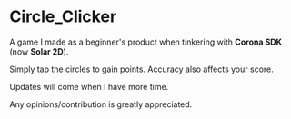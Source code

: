 # Circle_Clicker
A game I made as a beginner's product when tinkering with **Corona SDK** (now **Solar 2D**).

Simply tap the circles to gain points. Accuracy also affects your score. 

Updates will come when I have more time.

Any opinions/contribution is greatly appreciated.
